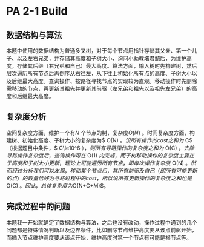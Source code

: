 # PA 2-1 Build

## 数据结构与算法

本题中使用的数据结构为普通多叉树，对于每个节点用指针存储其父亲、第一个儿子、以及左右兄弟，并存储其高度和子树大小，询问小助教堵君懿后，为维护高度，存储其后继（右兄弟和自己）最大高度。算法方面，输入树时先构建树，然后层次遍历所有节点后再倒序从右往左，从下往上初始化所有点的高度、子树大小以及后继最大高度。查询操作、按路径寻找节点的实现较为直观。移动操作时先删除需移动的节点，再更新其祖先并更新其前驱（左兄弟和祖先以及祖先左兄弟）的高度和后继最大高度。

## 复杂度分析

空间复杂度方面，维护一个有$N$ 个节点的树，复杂度$O(N)$ 。时间复杂度方面，构建树、初始化高度、子树大小的复杂度为$ O(N) $。设所有操作的cost之和为$ C$ （根据题目中条件，$ C\le10^6 $），则所有寻路操作的复杂度之和为$ O(C) $。去除寻路操作复杂度后，查询操作可在$ O(1) $内完成，而子树移动操作的复杂度主要在于高度和子树大小更新，理论上可能遍历所有节点，即每次操作复杂度$ O(N) $。然而经过分析我们可以发现，移动某个节点后，其所有前驱及自己（即所有可能更新的点）的数量恰好为寻路过程中的cost，所以说所有更新操作的复杂度之和也是$ O(C) $。因此，总体复杂度为$O(N+C+M)$。

## 完成过程中的问题

本题我一开始就确定了数据结构与算法，之后也没有改动，操作过程中遇到的几个问题都是特殊情况判断以及边界条件，比如删除节点维护高度要从该点前驱开始，而插入节点维护高度要从该点开始，维护高度时第一个节点有可能是根节点等。